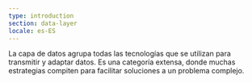 ```yaml
---
type: introduction
section: data-layer
locale: es-ES
---
```

 La capa de datos agrupa todas las tecnologías que se utilizan para transmitir y adaptar
 datos. Es una categoría extensa, donde muchas estrategias compiten para facilitar soluciones
 a un problema complejo.